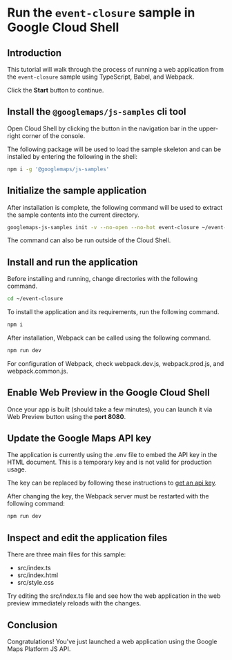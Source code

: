 # Run the `event-closure` sample in Google Cloud Shell

<walkthrough-tutorial-duration duration="10"/>

## Introduction

This tutorial will walk through the process of running a web application from
the `event-closure` sample using TypeScript, Babel, and Webpack.

Click the **Start** button to continue.

## Install the `@googlemaps/js-samples` cli tool

Open Cloud Shell by clicking the
<walkthrough-cloud-shell-icon></walkthrough-cloud-shell-icon> button in the
navigation bar in the upper-right corner of the console.

The following package will be used to load the sample skeleton and can be
installed by entering the following in the shell:

```bash
npm i -g '@googlemaps/js-samples'
```

## Initialize the sample application

After installation is complete, the following command will be used to extract
the sample contents into the current directory.

```bash
googlemaps-js-samples init -v --no-open --no-hot event-closure ~/event-closure
```

The command can also be run outside of the Cloud Shell.

## Install and run the application

Before installing and running, change directories with the following command.

```bash
cd ~/event-closure
```

To install the application and its requirements, run the following command.

```bash
npm i
```

After installation, Webpack can be called using the following command.

```bash
npm run dev
```

For configuration of Webpack, check
<walkthrough-editor-open-file filePath="event-closure/webpack.dev.js">webpack.dev.js</walkthrough-editor-open-file>,
<walkthrough-editor-open-file filePath="event-closure/webpack.prod.js">webpack.prod.js</walkthrough-editor-open-file>,
and
<walkthrough-editor-open-file filePath="event-closure/webpack.common.js">webpack.common.js</walkthrough-editor-open-file>.

## Enable Web Preview in the Google Cloud Shell

Once your app is built (should take a few minutes), you can launch it via
<walkthrough-spotlight-pointer target="cloudshell" spotlightId="devshell-web-preview-button">Web
Preview button</walkthrough-spotlight-pointer> using the **port 8080**.

## Update the Google Maps API key

The application is currently using the
<walkthrough-editor-open-file filePath="event-closure/.env">.env</walkthrough-editor-open-file>
file to embed the API key in the HTML document. This is a temporary key and is
not valid for production usage.

The key can be replaced by following these instructions to
[get an api key](https://developers.google.com/maps/documentation/javascript/get-api-key).

After changing the key, the Webpack server must be restarted with the following
command:

```bash
npm run dev
```

## Inspect and edit the application files

There are three main files for this sample:

*   <walkthrough-editor-open-file filePath="event-closure/src/index.ts">src/index.ts</walkthrough-editor-open-file>
*   <walkthrough-editor-open-file filePath="event-closure/src/index.html">src/index.html</walkthrough-editor-open-file>
*   <walkthrough-editor-open-file filePath="event-closure/src/style.css">src/style.css</walkthrough-editor-open-file>

Try editing the <walkthrough-editor-open-file filePath="event-closure/src/index.ts">src/index.ts</walkthrough-editor-open-file> file and see how the web application in the web preview immediately reloads with the changes.

## Conclusion

<walkthrough-conclusion-trophy></walkthrough-conclusion-trophy>

Congratulations! You've just launched a web application using the Google Maps
Platform JS API.
